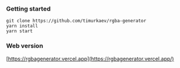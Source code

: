### Getting started

```
git clone https://github.com/timurkaev/rgba-generator
yarn install 
yarn start
```

### Web version 
[https://rgbagenerator.vercel.app](https://rgbagenerator.vercel.app/)
